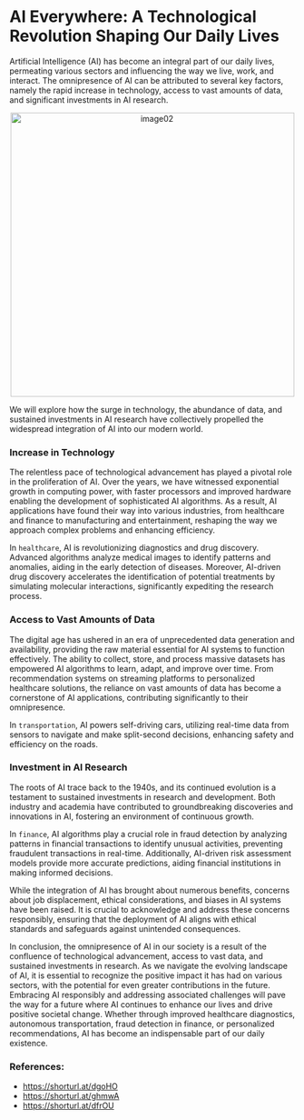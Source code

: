 # AI Everywhere: A Technological Revolution Shaping Our Daily Lives

Artificial Intelligence (AI) has become an integral part of our daily lives, permeating various sectors and influencing the way we live, work, and interact. The omnipresence of AI can be attributed to several key factors, namely the rapid increase in technology, access to vast amounts of data, and significant investments in AI research.

<p align="center">
	<img src="./image/should-ai-replace-scientists-images02.png" alt="image02" width="500">
</p>

We will explore how the surge in technology, the abundance of data, and sustained investments in AI research have collectively propelled the widespread integration of AI into our modern world.

### Increase in Technology

The relentless pace of technological advancement has played a pivotal role in the proliferation of AI. Over the years, we have witnessed exponential growth in computing power, with faster processors and improved hardware enabling the development of sophisticated AI algorithms. As a result, AI applications have found their way into various industries, from healthcare and finance to manufacturing and entertainment, reshaping the way we approach complex problems and enhancing efficiency.

In `healthcare`, AI is revolutionizing diagnostics and drug discovery. Advanced algorithms analyze medical images to identify patterns and anomalies, aiding in the early detection of diseases. Moreover, AI-driven drug discovery accelerates the identification of potential treatments by simulating molecular interactions, significantly expediting the research process.

### Access to Vast Amounts of Data

The digital age has ushered in an era of unprecedented data generation and availability, providing the raw material essential for AI systems to function effectively. The ability to collect, store, and process massive datasets has empowered AI algorithms to learn, adapt, and improve over time. From recommendation systems on streaming platforms to personalized healthcare solutions, the reliance on vast amounts of data has become a cornerstone of AI applications, contributing significantly to their omnipresence.

In `transportation`, AI powers self-driving cars, utilizing real-time data from sensors to navigate and make split-second decisions, enhancing safety and efficiency on the roads.

### Investment in AI Research

The roots of AI trace back to the 1940s, and its continued evolution is a testament to sustained investments in research and development. Both industry and academia have contributed to groundbreaking discoveries and innovations in AI, fostering an environment of continuous growth.

In `finance`, AI algorithms play a crucial role in fraud detection by analyzing patterns in financial transactions to identify unusual activities, preventing fraudulent transactions in real-time. Additionally, AI-driven risk assessment models provide more accurate predictions, aiding financial institutions in making informed decisions.


While the integration of AI has brought about numerous benefits, concerns about job displacement, ethical considerations, and biases in AI systems have been raised. It is crucial to acknowledge and address these concerns responsibly, ensuring that the deployment of AI aligns with ethical standards and safeguards against unintended consequences.


In conclusion, the omnipresence of AI in our society is a result of the confluence of technological advancement, access to vast data, and sustained investments in research. As we navigate the evolving landscape of AI, it is essential to recognize the positive impact it has had on various sectors, with the potential for even greater contributions in the future. Embracing AI responsibly and addressing associated challenges will pave the way for a future where AI continues to enhance our lives and drive positive societal change. Whether through improved healthcare diagnostics, autonomous transportation, fraud detection in finance, or personalized recommendations, AI has become an indispensable part of our daily existence.

### References:
- https://shorturl.at/dgoHO
- https://shorturl.at/ghmwA
- https://shorturl.at/dfrOU
